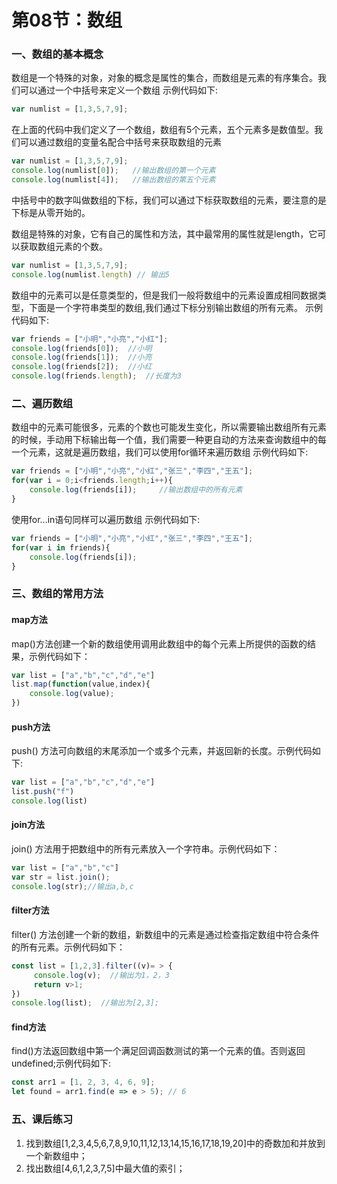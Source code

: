 # 第08节：数组

### 一、数组的基本概念

数组是一个特殊的对象，对象的概念是属性的集合，而数组是元素的有序集合。我们可以通过一个中括号来定义一个数组
示例代码如下:

``` js
var numlist = [1,3,5,7,9];
```

在上面的代码中我们定义了一个数组，数组有5个元素，五个元素多是数值型。我们可以通过数组的变量名配合中括号来获取数组的元素

``` js
var numlist = [1,3,5,7,9];
console.log(numlist[0]);   //输出数组的第一个元素
console.log(numlist[4]);   //输出数组的第五个元素
```

中括号中的数字叫做数组的下标，我们可以通过下标获取数组的元素，要注意的是下标是从零开始的。

数组是特殊的对象，它有自己的属性和方法，其中最常用的属性就是length，它可以获取数组元素的个数。

``` js
var numlist = [1,3,5,7,9];
console.log(numlist.length) // 输出5
```

数组中的元素可以是任意类型的，但是我们一般将数组中的元素设置成相同数据类型，下面是一个字符串类型的数组,我们通过下标分别输出数组的所有元素。
示例代码如下:

``` js
var friends = ["小明","小亮","小红"];
console.log(friends[0]);  //小明
console.log(friends[1]);  //小亮
console.log(friends[2]);  //小红
console.log(friends.length);  //长度为3
```


### 二、遍历数组

数组中的元素可能很多，元素的个数也可能发生变化，所以需要输出数组所有元素的时候，手动用下标输出每一个值，我们需要一种更自动的方法来查询数组中的每一个元素，这就是遍历数组，我们可以使用for循环来遍历数组
示例代码如下:

``` js
var friends = ["小明","小亮","小红","张三","李四","王五"];
for(var i = 0;i<friends.length;i++){
    console.log(friends[i]);     //输出数组中的所有元素
}
```

使用for...in语句同样可以遍历数组
示例代码如下:

``` js
var friends = ["小明","小亮","小红","张三","李四","王五"];
for(var i in friends){
    console.log(friends[i]);
}
```

### 三、数组的常用方法

#### map方法
map()方法创建一个新的数组使用调用此数组中的每个元素上所提供的函数的结果，示例代码如下：
```js
var list = ["a","b","c","d","e"]
list.map(function(value,index){
    console.log(value);
})
```
#### push方法
push() 方法可向数组的末尾添加一个或多个元素，并返回新的长度。示例代码如下:
```js
var list = ["a","b","c","d","e"]
list.push("f")
console.log(list)
```

#### join方法
join() 方法用于把数组中的所有元素放入一个字符串。示例代码如下：
```js
var list = ["a","b","c"]
var str = list.join();
console.log(str);//输出a,b,c
```

#### filter方法
filter() 方法创建一个新的数组，新数组中的元素是通过检查指定数组中符合条件的所有元素。示例代码如下：
```js
const list = [1,2,3].filter((v)= > {
     console.log(v);  //输出为1，2，3
     return v>1;
})
console.log(list);  //输出为[2,3];
```
#### find方法
find()方法返回数组中第一个满足回调函数测试的第一个元素的值。否则返回undefined;示例代码如下:
```js
const arr1 = [1, 2, 3, 4, 6, 9];
let found = arr1.find(e => e > 5); // 6
```
### 五、课后练习

1. 找到数组[1,2,3,4,5,6,7,8,9,10,11,12,13,14,15,16,17,18,19,20]中的奇数加和并放到一个新数组中；
2. 找出数组[4,6,1,2,3,7,5]中最大值的索引；
